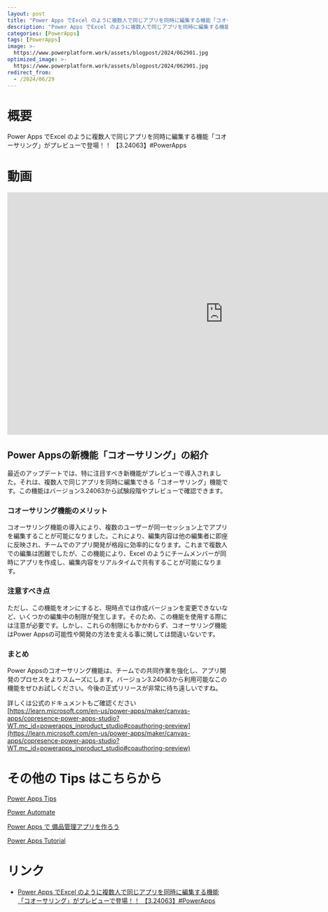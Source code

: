 ```yaml
---
layout: post
title: "Power Apps でExcel のように複数人で同じアプリを同時に編集する機能「コオーサリング」がプレビューで登場！！ 【3.24063】#PowerApps"
description: "Power Apps でExcel のように複数人で同じアプリを同時に編集する機能「コオーサリング」がプレビューで登場！！ 【3.24063】#PowerAppsを動画で分かりやすく解説"
categories: [PowerApps]
tags: [PowerApps]
image: >-
  https://www.powerplatform.work/assets/blogpost/2024/062901.jpg
optimized_image: >-
  https://www.powerplatform.work/assets/blogpost/2024/062901.jpg
redirect_from:
  - /2024/06/29
---
```



#  概要

Power Apps でExcel のように複数人で同じアプリを同時に編集する機能「コオーサリング」がプレビューで登場！！ 【3.24063】#PowerApps


# 動画

<iframe width="983" height="553" src="https://www.youtube.com/embed/vZuK2LGjzNM" title="YouTube video player" frameborder="0" allow="accelerometer; autoplay; clipboard-write; encrypted-media; gyroscope; picture-in-picture" allowfullscreen></iframe>


## Power Appsの新機能「コオーサリング」の紹介

最近のアップデートでは、特に注目すべき新機能がプレビューで導入されました。それは、複数人で同じアプリを同時に編集できる「コオーサリング」機能です。この機能はバージョン3.24063から試験段階やプレビューで確認できます。

### コオーサリング機能のメリット

コオーサリング機能の導入により、複数のユーザーが同一セッション上でアプリを編集することが可能になりました。これにより、編集内容は他の編集者に即座に反映され、チームでのアプリ開発が格段に効率的になります。これまで複数人での編集は困難でしたが、この機能により、Excel のようにチームメンバーが同時にアプリを作成し、編集内容をリアルタイムで共有することが可能になります。

### 注意すべき点

ただし、この機能をオンにすると、現時点では作成バージョンを変更できないなど、いくつかの編集中の制限が発生します。そのため、この機能を使用する際には注意が必要です。しかし、これらの制限にもかかわらず、コオーサリング機能はPower Appsの可能性や開発の方法を変える事に関しては間違いないです。

### まとめ

Power Appsのコオーサリング機能は、チームでの共同作業を強化し、アプリ開発のプロセスをよりスムーズにします。バージョン3.24063から利用可能なこの機能をぜひお試しください。今後の正式リリースが非常に待ち遠しいですね。

詳しくは公式のドキュメントもご確認ください
[https://learn.microsoft.com/en-us/power-apps/maker/canvas-apps/copresence-power-apps-studio?WT.mc_id=powerapps_inproduct_studio#coauthoring-preview](https://learn.microsoft.com/en-us/power-apps/maker/canvas-apps/copresence-power-apps-studio?WT.mc_id=powerapps_inproduct_studio#coauthoring-preview)


# その他の Tips はこちらから

[Power Apps Tips](https://www.youtube.com/watch?v=VrAQf3JQ7yM&list=PLVhFi1fb3DqakSLVMn22DDcySXh9jtzi- )


[Power Automate](https://www.youtube.com/watch?v=-YnJYT0ASEM&list=PLVhFi1fb3Dqbzic6GieqnLFgD3aTj-eHA)


[Power Apps で 備品管理アプリを作ろう](https://www.youtube.com/playlist?list=PLVhFi1fb3DqZM3HKb8Hea6XEL96990Fyn)


[Power Apps Tutorial](https://www.youtube.com/playlist?list=PLVhFi1fb3DqalxpL974VvAJvV4iWoSbe_)


# リンク


- [Power Apps でExcel のように複数人で同じアプリを同時に編集する機能「コオーサリング」がプレビューで登場！！ 【3.24063】#PowerApps](https://www.youtube.com/watch?v=vZuK2LGjzNM)


